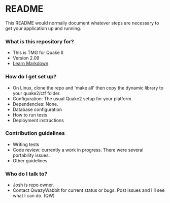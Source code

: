 # README #

This README would normally document whatever steps are necessary to get your application up and running.

### What is this repository for? ###

* This is TMG for Quake II
* Version 2.09
* [Learn Markdown](https://bitbucket.org/tutorials/markdowndemo)

### How do I get set up? ###

* On Linux, clone the repo and 'make all' then copy the dynamic library to your quake2/ctf folder. 
* Configuration: The usual Quake2 setup for your platform.
* Dependencies: None.
* Database configuration
* How to run tests
* Deployment instructions

### Contribution guidelines ###

* Writing tests
* Code review: currently a work in progress. There were several portability issues.
* Other guidelines

### Who do I talk to? ###

* Josh is repo owner. 
* Contact QwazyWabbit for current status or bugs. Post issues and I'll see what I can do. (QW)
